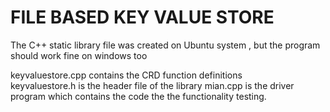 # FILE BASED KEY VALUE STORE

The C++ static library file was created on Ubuntu system , but the program should work fine on windows too

keyvaluestore.cpp contains the  CRD function definitions  
keyvaluestore.h is the header file of the library 
mian.cpp is the driver program which contains the code the the functionality testing.
